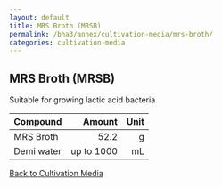 ```yaml
---
layout: default
title: MRS Broth (MRSB)
permalink: /bha3/annex/cultivation-media/mrs-broth/
categories: cultivation-media
---
```


## MRS Broth (MRSB)

Suitable for growing lactic acid bacteria

|Compound| Amount | Unit |
|:-------|-------:|-----:|
|MRS Broth|52.2|g|
|Demi water| up to 1000|mL|

[Back to Cultivation Media](/bha3/annex/cultivation-media/)
